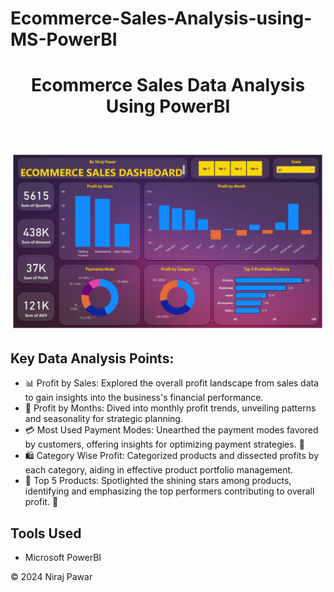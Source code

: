 # Ecommerce-Sales-Analysis-using-MS-PowerBI
<!DOCTYPE html>
<html lang="en">

<head>
    <meta charset="UTF-8">
    <meta name="viewport" content="width=device-width, initial-scale=1.0">
    <link rel="stylesheet" href="styles.css">
    <title>PowerBI Project</title>
</head>

<body>
    <header>
        <h1>Ecommerce Sales Data Analysis Using PowerBI</h1>
    </header>
    <section id="project-details">
        <div class="project-image">
            <!-- Replace the source attribute with the actual path to your project image -->
            <img src="https://raw.githubusercontent.com/NirajPawar2004/Ecommerce-Sales-Analysis-using-MS-PowerBI/main/Ecommerce%20Sales%20Project_2%20-%20Power%20BI.jpg"
                alt="Dashboard Preview" style="width: 650px; height: auto;">
        </div>
        <div class="project-description">
            <h2>Key Data Analysis Points:</h2>
            <ul>
                <li>📊 Profit by Sales: Explored the overall profit landscape from sales data to gain insights into the
                    business's financial performance.</li>
                <li>📅 Profit by Months: Dived into monthly profit trends, unveiling patterns and seasonality for
                    strategic planning.</li>
                <li>💳 Most Used Payment Modes: Unearthed the payment modes favored by customers, offering insights for
                    optimizing payment strategies. 💸</li>
                <li>🛍️ Category Wise Profit: Categorized products and dissected profits by each category, aiding in
                    effective product portfolio management.</li>
                <li>🌟 Top 5 Products: Spotlighted the shining stars among products, identifying and emphasizing the top
                    performers contributing to overall profit. 🚀</li>
            </ul>
            <h2>Tools Used</h2>
            <ul>
                <li>Microsoft PowerBI</li>
            </ul>
        </div>
    </section>
    <footer>
        <p>&copy; 2024 Niraj Pawar</p>
    </footer>
</body>

</html>
